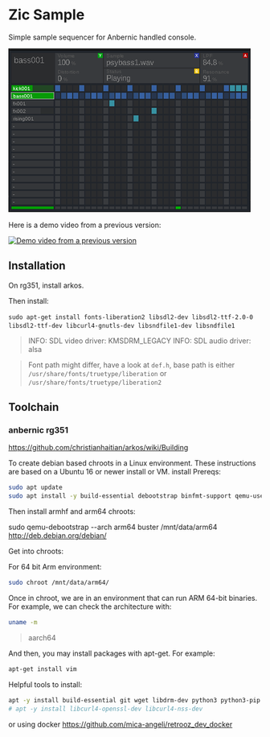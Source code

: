 # Zic Sample

Simple sample sequencer for Anbernic handled console.

<img src='https://github.com/apiel/zicSample/blob/main/screenshot/demo.png?raw=true' />

Here is a demo video from a previous version:

[![Demo video from a previous version](https://img.youtube.com/vi/Q-75PZpsoY8/0.jpg)](https://www.youtube.com/watch?v=Q-75PZpsoY8)

## Installation

On rg351, install arkos.

Then install:

`sudo apt-get install fonts-liberation2 libsdl2-dev libsdl2-ttf-2.0-0 libsdl2-ttf-dev libcurl4-gnutls-dev libsndfile1-dev libsndfile1`


> INFO: SDL video driver: KMSDRM_LEGACY
> INFO: SDL audio driver: alsa

> Font path might differ, have a look at `def.h`, base path is either `/usr/share/fonts/truetype/liberation` or `/usr/share/fonts/truetype/liberation2`

## Toolchain

### anbernic rg351

https://github.com/christianhaitian/arkos/wiki/Building

To create debian based chroots in a Linux environment.
These instructions are based on a Ubuntu 16 or newer install or VM.
install Prereqs:

```sh
sudo apt update
sudo apt install -y build-essential debootstrap binfmt-support qemu-user-static
```

Then install armhf and arm64 chroots:

sudo qemu-debootstrap --arch arm64 buster /mnt/data/arm64 http://deb.debian.org/debian/

Get into chroots:

For 64 bit Arm environment:

```sh
sudo chroot /mnt/data/arm64/
```

Once in chroot, we are in an environment that can run ARM 64-bit binaries. For example, we can check the architecture with:

```sh
uname -m
```

> aarch64

And then, you may install packages with apt-get. For example:

```sh
apt-get install vim
```

Helpful tools to install:

```sh
apt -y install build-essential git wget libdrm-dev python3 python3-pip python3-setuptools python3-wheel ninja-build libopenal-dev premake4 autoconf libevdev-dev ffmpeg libsnappy-dev libboost-tools-dev magics++ libboost-thread-dev libboost-all-dev pkg-config zlib1g-dev libpng-dev libsdl2-dev clang cmake cmake-data libarchive13 libcurl4 libfreetype6-dev libjsoncpp1 librhash0 libuv1 mercurial mercurial-common libgbm-dev libsdl2-ttf-2.0-0 libsdl2-ttf-dev libsndfile1 libsndfile1-dev libcurl4-gnutls-dev 
# apt -y install libcurl4-openssl-dev libcurl4-nss-dev
```


or using docker https://github.com/mica-angeli/retrooz_dev_docker
